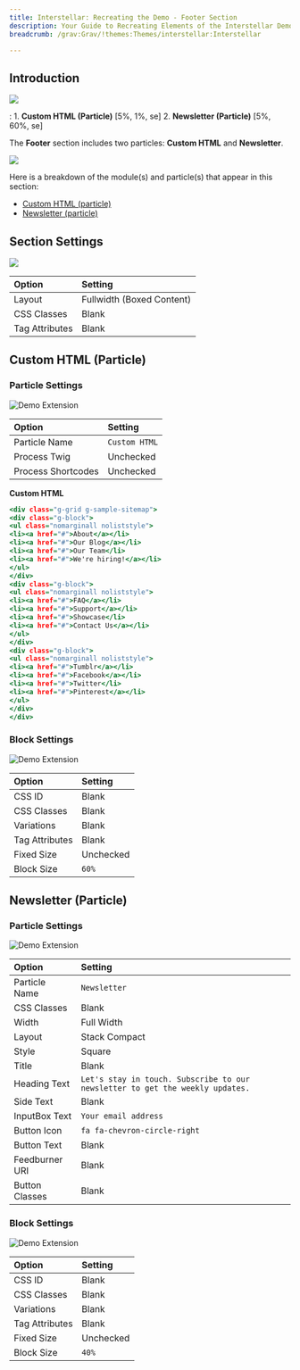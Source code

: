 ```yaml
---
title: Interstellar: Recreating the Demo - Footer Section
description: Your Guide to Recreating Elements of the Interstellar Demo for Grav
breadcrumb: /grav:Grav/!themes:Themes/interstellar:Interstellar

---
```


## Introduction

![](assets/demo_9.jpeg)

:   1. **Custom HTML (Particle)** [5%, 1%, se]
    2. **Newsletter (Particle)** [5%, 60%, se]

The **Footer** section includes two particles: **Custom HTML** and **Newsletter**.

![](assets/home_footer.jpeg)

Here is a breakdown of the module(s) and particle(s) that appear in this section:

* [Custom HTML (particle)](#custom-html-(particle))
* [Newsletter (particle)](#newsletter-(particle))

## Section Settings

![](assets/demo_footer_settings.jpeg)

| Option           | Setting                   |
| :--------------- | :----------               |
| Layout           | Fullwidth (Boxed Content) |
| CSS Classes      | Blank                     |
| Tag Attributes   | Blank                     |

## Custom HTML (Particle)

### Particle Settings

![Demo Extension](demo_footer_1.jpeg)

| Option             | Setting       |
| :-----             | :-----        |
| Particle Name      | `Custom HTML` |
| Process Twig       | Unchecked     |
| Process Shortcodes | Unchecked     |

**Custom HTML**

~~~ .html
<div class="g-grid g-sample-sitemap">
<div class="g-block">
<ul class="nomarginall noliststyle">
<li><a href="#">About</a></li>
<li><a href="#">Our Blog</a></li>
<li><a href="#">Our Team</li>
<li><a href="#">We're hiring!</a></li>
</ul>
</div>
<div class="g-block">
<ul class="nomarginall noliststyle">
<li><a href="#">FAQ</a></li>
<li><a href="#">Support</a></li>
<li><a href="#">Showcase</li>
<li><a href="#">Contact Us</a></li>
</ul>
</div>
<div class="g-block">
<ul class="nomarginall noliststyle">
<li><a href="#">Tumblr</a></li>
<li><a href="#">Facebook</a></li>
<li><a href="#">Twitter</li>
<li><a href="#">Pinterest</a></li>
</ul>
</div>
</div>
~~~

### Block Settings

![Demo Extension](demo_footer_2.jpeg)

| Option         | Setting   |
| :-----         | :-----    |
| CSS ID         | Blank     |
| CSS Classes    | Blank     |
| Variations     | Blank     |
| Tag Attributes | Blank     |
| Fixed Size     | Unchecked |
| Block Size     | `60%`     |

## Newsletter (Particle)

### Particle Settings

![Demo Extension](demo_footer_3.jpeg)

| Option         | Setting                                                                       |
| :-----         | :-----                                                                        |
| Particle Name  | `Newsletter`                                                                  |
| CSS Classes    | Blank                                                                         |
| Width          | Full Width                                                                    |
| Layout         | Stack Compact                                                                 |
| Style          | Square                                                                        |
| Title          | Blank                                                                         |
| Heading Text   | `Let's stay in touch. Subscribe to our newsletter to get the weekly updates.` |
| Side Text      | Blank                                                                         |
| InputBox Text  | `Your email address`                                                          |
| Button Icon    | `fa fa-chevron-circle-right`                                                  |
| Button Text    | Blank                                                                         |
| Feedburner URI | Blank                                                                         |
| Button Classes | Blank                                                                         |

### Block Settings

![Demo Extension](demo_footer_4.jpeg)

| Option         | Setting   |
| :-----         | :-----    |
| CSS ID         | Blank     |
| CSS Classes    | Blank     |
| Variations     | Blank     |
| Tag Attributes | Blank     |
| Fixed Size     | Unchecked |
| Block Size     | `40%`     |
